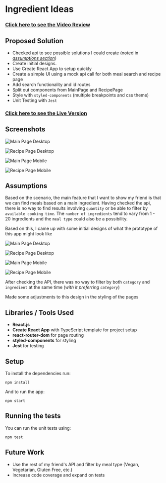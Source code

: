 # Ingredient Ideas

### [Click here to see the Video Review](https://www.loom.com/share/8477490ae2a34f58a3a7c17a161ab1f4)

## Proposed Solution

- Checked api to see possible solutions I could create (noted in _[assumptions section](#assumptions)_)
- Create initial designs.
- Use Create React App to setup quickly
- Create a simple UI using a mock api call for both meal search and recipe page
- Add search functionality and id routes
- Split out components from MainPage and RecipePage
- Style with `styled-components` (multiple breakpoints and css theme)
- Unit Testing with `Jest`

### [Click here to see the Live Version](https://ingredient-ideas.netlify.app/)

## Screenshots

![Main Page Desktop](./public/images/Main%20-%20Desktop.png)

![Recipe Page Desktop](./public/images/Recipe%20-%20Desktop.png)

![Main Page Mobile](./public/images/Main%20-%20Mobile.png)

![Recipe Page Mobile](./public/images/Recipe%20-%20Mobile.png)

## Assumptions

Based on the scenario, the main feature that I want to show my friend is that we can find meals based on a main ingredient. Having checked the api, there is no way to find results involving `quantity` or be able to filter by `available cooking time`. The `number of ingredients` tend to vary from 1 - 20 ingredients and the `meal type` could also be a possibility.

Based on this, I came up with some initial designs of what the prototype of this app might look like

![Main Page Desktop](<./public/images/Main%20Desktop%20(I).png>)

![Recipe Page Desktop](<./public/images/Recipe%20Desktop%20(I).png>)

![Main Page Mobile](<./public/images/Main%20Mobile%20(I).png>)

![Recipe Page Mobile](<./public/images/Recipe%20Mobile%20(I).png>)

After checking the API, there was no way to filter by both `category` and `ingredient` at the same time (_with it preferring `category`_)

Made some adjustments to this design in the styling of the pages

## Libraries / Tools Used

- **React.js**
- **Create React App** with TypeScript template for project setup
- **react-router-dom** for page routing
- **styled-components** for styling
- **Jest** for testing

## Setup

To install the dependencies run:

`npm install`

And to run the app:

`npm start`

## Running the tests

You can run the unit tests using:

`npm test`

## Future Work

- Use the rest of my friend's API and filter by meal type (Vegan, Vegetarian, Gluten Free, etc.)
- Increase code coverage and expand on tests
